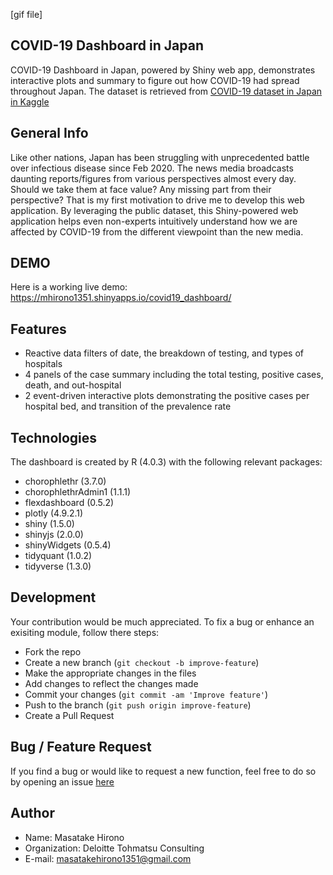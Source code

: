 [gif file]

## COVID-19 Dashboard in Japan
COVID-19 Dashboard in Japan, powered by Shiny web app, demonstrates interactive plots and summary to figure out how COVID-19 had spread throughout Japan. 
The dataset is retrieved from [COVID-19 dataset in Japan in Kaggle](https://www.kaggle.com/lisphilar/covid19-dataset-in-japan)

## General Info
Like other nations, Japan has been struggling with unprecedented battle over infectious disease since Feb 2020. The news media broadcasts daunting reports/figures from various perspectives almost every day. Should we take them at face value? Any missing part from their perspective? That is my first motivation to drive me to develop this web application.
By leveraging the public dataset, this Shiny-powered web application helps even non-experts intuitively understand how we are affected by COVID-19 from the different viewpoint than the new media. 

## DEMO
Here is a working live demo: https://mhirono1351.shinyapps.io/covid19_dashboard/

## Features
* Reactive data filters of date, the breakdown of testing, and types of hospitals
* 4 panels of the case summary including the total testing, positive cases, death, and out-hospital
* 2 event-driven interactive plots demonstrating the positive cases per hospital bed, and transition of the prevalence rate

## Technologies
The dashboard is created by R (4.0.3) with the following relevant packages:
* chorophlethr (3.7.0)
* chorophlethrAdmin1 (1.1.1)
* flexdashboard (0.5.2)
* plotly (4.9.2.1)
* shiny (1.5.0)
* shinyjs (2.0.0)
* shinyWidgets (0.5.4)
* tidyquant (1.0.2)
* tidyverse (1.3.0)

## Development
Your contribution would be much appreciated. 
To fix a bug or enhance an exisiting module, follow there steps:

* Fork the repo
* Create a new branch (`git checkout -b improve-feature`)
* Make the appropriate changes in the files
* Add changes to reflect the changes made 
* Commit your changes (`git commit -am 'Improve feature'`)
* Push to the branch (`git push origin improve-feature`)
* Create a Pull Request

## Bug / Feature Request
If you find a bug or would like to request a new function, feel free to do so by opening an issue [here](https://github.com/mhirono1351/covid19_dashboard/issues/new)

## Author
* Name: Masatake Hirono
* Organization: Deloitte Tohmatsu Consulting
* E-mail: masatakehirono1351@gmail.com
